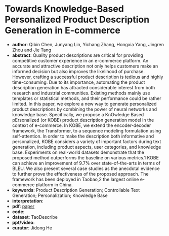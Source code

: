 # Towards Knowledge-Based Personalized Product Description Generation in E-commerce
- **author**:  Qibin Chen, Junyang Lin, Yichang Zhang, Hongxia Yang, Jingren Zhou and Jie Tang
- **abstract**: Quality product descriptions are critical for providing competitive customer experience in an e-commerce platform. An accurate and attractive description not only helps customers make an informed decision but also improves the likelihood of purchase. However, crafting a successful product description is tedious and highly time-consuming. Due to its importance, automating the product description generation has attracted considerable interest from both research and industrial communities. Existing methods mainly use templates or statistical methods, and their performance could be rather limited. In this paper, we explore a new way to generate personalized product descriptions by combining the power of neural networks and knowledge base. Specifically, we propose a KnOwledge Based pErsonalized (or KOBE) product description generation model in the context of e-commerce. In KOBE, we extend the encoder-decoder framework, the Transformer, to a sequence modeling formulation using self-attention. In order to make the description both informative and personalized, KOBE considers a variety of important factors during text generation, including product aspects, user categories, and knowledge base. Experiments on real-world datasets demonstrate that the proposed method outperforms the baseline on various metrics.1 KOBE can achieve an improvement of 9.7% over state-of-the-arts in terms of BLEU. We also present several case studies as the anecdotal evidence to further prove the effectiveness of the proposed approach. The framework has been deployed in Taobao,2 the largest online e-commerce platform in China.
- **keywords**: Product Description Generation; Controllable Text Generation; Personalization; Knowledge Base
- **interpretation**:
- **pdf**: [paper](https://arxiv.org/pdf/1903.12457.pdf)
- **code**: 
- **dataset**: TaoDescribe
- **ppt/video**:
- **curator**: Jidong He
